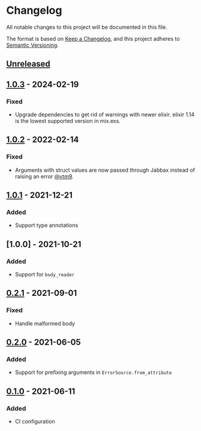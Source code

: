 # Changelog
All notable changes to this project will be documented in this file.

The format is based on [Keep a Changelog](https://keepachangelog.com/en/1.0.0/),
and this project adheres to [Semantic Versioning](https://semver.org/spec/v2.0.0.html).

## [Unreleased]

## [1.0.3] - 2024-02-19
### Fixed
- Upgrade dependencies to get rid of warnings with newer elixir. elixir 1.14 is the lowest supported version in mix.exs.

## [1.0.2] - 2022-02-14
### Fixed
- Arguments with struct values are now passed through Jabbax instead of raising an error [@vtm9](https://github.com/vtm9).

## [1.0.1] - 2021-12-21
### Added
- Support type annotations

## [1.0.0] - 2021-10-21
### Added
- Support for `body_reader`

## [0.2.1] - 2021-09-01
### Fixed
- Handle malformed body

## [0.2.0] - 2021-06-05
### Added
- Support for prefixing arguments in `ErrorSource.from_attribute`

## [0.1.0] - 2021-06-11
### Added
- CI configuration




[Unreleased]: https://github.com/surgeventures/jabbax/compare/v1.0.2...HEAD

[1.0.3]: https://github.com/surgeventures/jabbax/compare/v1.0.2...v1.0.3
[1.0.2]: https://github.com/surgeventures/jabbax/compare/v1.0.1...v1.0.2
[1.0.1]: https://github.com/surgeventures/jabbax/compare/v1.0.0...v1.0.1
[1.0.1]: https://github.com/surgeventures/jabbax/compare/v0.2.1...v1.0.0
[0.2.1]: https://github.com/surgeventures/jabbax/compare/v0.2.0...v0.2.1
[0.2.0]: https://github.com/surgeventures/jabbax/compare/v0.1.0...v0.2.0
[0.1.0]: https://github.com/surgeventures/jabbax/compare/v0.0.0...v0.1.0

